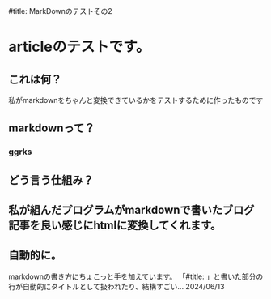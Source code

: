 #title: MarkDownのテストその2

# articleのテストです。
## これは何？
私がmarkdownをちゃんと変換できているかをテストするために作ったものです
## markdownって？
### ggrks
## どう言う仕組み？
私が組んだプログラムがmarkdownで書いたブログ記事を良い感じにhtmlに変換してくれます。
------------------------
自動的に。
-------------------
markdownの書き方にちょこっと手を加えています。
「#title: 」と書いた部分の行が自動的にタイトルとして扱われたり、結構すごい...
<date>2024/06/13</date>